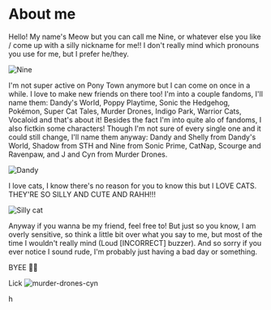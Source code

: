 # About me
Hello! My name's Meow but you can call me Nine, or whatever else you like / come up with a silly nickname for me!! I don't really mind which pronouns you use for me, but I prefer he/they.

![Nine](https://tenor.com/nl/view/sonic-prime-tails-nine-fox-3d-animated-animation-gif-3045156479841175603)

I'm not super active on Pony Town anymore but I can come on once in a while. I love to make new friends on there too!
I'm into a couple fandoms, I'll name them: Dandy's World, Poppy Playtime, Sonic the Hedgehog, Pokémon, Super Cat Tales, Murder Drones, Indigo Park, Warrior Cats, Vocaloid and that's about it!
Besides the fact I'm into quite alo of fandoms, I also fictkin some characters! Though I'm not sure of every single one and it could still change, I'll name them anyway: Dandy and Shelly from Dandy's World, Shadow from STH and Nine from Sonic Prime, CatNap, Scourge and Ravenpaw, and J and Cyn from Murder Drones. 

![Dandy](https://static.wikia.nocookie.net/dandys-world-robloxhorror/images/4/4a/Dandy.png/revision/latest?cb=20210920214612)

I love cats, I know there's no reason for you to know this but I LOVE CATS. THEY'RE SO SILLY AND CUTE AND RAHH!!! 

![Silly cat](https://media.giphy.com/media/v1.Y2lkPTc5MGI3NjExZHczYjQycWNheWZ1YXN1ajZ4NnhseGtwMXZ4c2RjdmM1ZTdrdmV6aSZlcD12MV9naWZzX3NlYXJjaCZjdD1n/MDJ9IbxxvDUQM/giphy.gif)

Anyway if you wanna be my friend, feel free to! But just so you know, I am overly sensitive, so think a little bit over what you say to me, but most of the time I wouldn't really mind (Loud [INCORRECT] buzzer). And so sorry if you ever notice I sound rude, I'm probably just having a bad day or something. 

BYEE 👋😼

Lick
![murder-drones-cyn](https://github.com/user-attachments/assets/e3aca81d-4a29-42dc-885a-b4983a24fad6)




h
